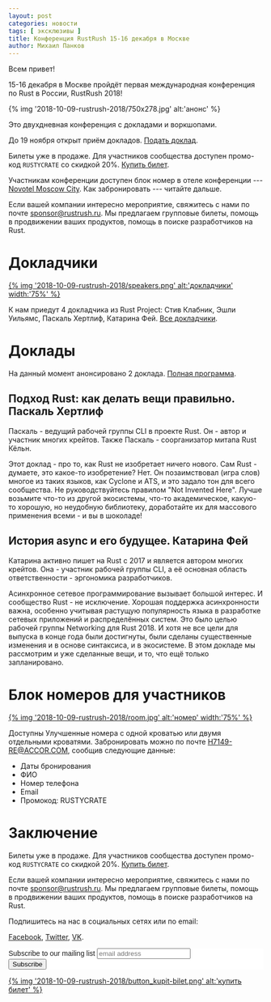 ```yaml
---
layout: post
categories: новости
tags: [ эксклюзивы ]
title: Конференция RustRush 15-16 декабря в Москве
author: Михаил Панков
---
```


Всем привет! 

15-16 декабря в Москве пройдёт первая международная конференция по Rust в России,
RustRush 2018!

{% img '2018-10-09-rustrush-2018/750x278.jpg' alt:'анонс' %}

Это двухдневная конференция с докладами и воркшопами.

До 19 ноября открыт приём докладов. [Подать доклад](https://www.papercall.io/rustrush).

Билеты уже в продаже. Для участников сообщества доступен промо-код `RUSTYCRATE`
со скидкой 20%. [Купить билет](https://rustrush.ru/buy).

Участникам конференции доступен блок номер в отеле конференции --- 
[Novotel Moscow City](https://rustrush.ru/place). Как забронировать ---
читайте дальше.

Если вашей компании интересно мероприятие, свяжитесь с нами по почте 
[sponsor@rustrush.ru](mailto:sponsor@rustrush.ru). Мы предлагаем групповые 
билеты, помощь в продвижении ваших продуктов, помощь в поиске разработчиков на 
Rust.

<!--cut-->

# Докладчики

<a href="https://rustrush.ru/speakers" target="blank">
{% img '2018-10-09-rustrush-2018/speakers.png' alt:'докладчики' width:'75%' %}
</a>

К нам приедут 4 докладчика из Rust Project: Стив Клабник, Эшли Уильямс, Паскаль 
Хертлиф, Катарина Фей. [Все докладчики](https://rustrush.ru/speakers).

# Доклады

На данный момент анонсировано 2 доклада. 
[Полная программа](https://rustrush.ru/program).

## Подход Rust: как делать вещи правильно. Паскаль Хертлиф

Паскаль - ведущий рабочей группы CLI в проекте Rust. Он - автор и участник 
многих крейтов. Также Паскаль - соорганизатор митапа Rust Кёльн.

Этот доклад - про то, как Rust не изобретает ничего нового. Сам Rust - думаете, 
это какое-то изобретение? Нет. Он позаимствовал (игра слов) многое из таких 
языков, как Cyclone и ATS, и это задало тон для всего сообщества. Не 
руководствуйтесь правилом "Not Invented Here". Лучше возьмите что-то из другой 
экосистемы, что-то академическое, какую-то хорошую, но неудобную библиотеку, 
доработайте их для массового применения всеми - и вы в шоколаде!

## История async и его будущее. Катарина Фей

Катарина активно пишет на Rust с 2017 и является автором многих крейтов. Она - 
участник рабочей группы CLI, а её основная область ответственности - 
эргономика разработчиков.

Асинхронное сетевое программирование вызывает большой интерес. И сообщество 
Rust - не исключение. Хорошая поддержка асинхронности важна, особенно учитывая 
растущую популярность языка в разработке сетевых приложений и распределённых 
систем. Это было целью рабочей группы Networking для Rust 2018. И хотя не все 
цели для выпуска в конце года были достигнуты, были сделаны существенные 
изменения и в основе синтаксиса, и в экосистеме. В этом докладе мы рассмотрим и 
уже сделанные вещи, и то, что ещё только запланировано.

# Блок номеров для участников

<a href="https://rustrush.ru/place" target="blank">
{% img '2018-10-09-rustrush-2018/room.jpg' alt:'номер' width:'75%' %}
</a>

Доступны Улучшенные номера
с одной кроватью или двумя отдельными кроватями. Забронировать можно по почте
[H7149-RE@ACCOR.COM](mailto:H7149-RE@ACCOR.COM?subject=Booking%20for%20RustRush&body=Hello%2C%0AI'd%20like%20to%20book%20a%20room.%0AMy%20information%3A%0ABooking%20Dates%0AFull%20Name%0APhone%20Number%0AEmail%0A%0APromo%20Code%3A%20RUSTYCRATE), сообщив следующие данные:
* Даты бронирования
* ФИО
* Номер телефона
* Email
* Промокод: RUSTYCRATE

# Заключение

Билеты уже в продаже. Для участников сообщества доступен промо-код `RUSTYCRATE`
со скидкой 20%. [Купить билет](https://rustrush.ru/buy).

Если вашей компании интересно мероприятие, свяжитесь с нами по почте 
[sponsor@rustrush.ru](mailto:sponsor@rustrush.ru). Мы предлагаем групповые 
билеты, помощь в продвижении ваших продуктов, помощь в поиске разработчиков на 
Rust.

Подпишитесь на нас в социальных сетях или по email:

[Facebook](https://www.facebook.com/app_scoped_user_id/YXNpZADpBWEd5dlRKZAkFnbFNkeDg4OWpoQWN0bmdIbHJqMkRDU1dkMGZAXNWhuQXpxY1diN2NUM2V4Ui1lbVBLYzJJSnUyblAweUxfZAlFfdXlzNk45c1pOY0VSVmg2eDZAFVVJ0SEc1dzZALWmpaZAwZDZD/), 
[Twitter](https://www.twitter.com/rustrush1/), [VK](https://vk.com/rustrush1).

<!-- Begin Mailchimp Signup Form -->
<link href="//cdn-images.mailchimp.com/embedcode/horizontal-slim-10_7.css" rel="stylesheet" type="text/css">
<style type="text/css">
	#mc_embed_signup{background:#fff; clear:left; font:14px Helvetica,Arial,sans-serif; width:100%;}
	/* Add your own Mailchimp form style overrides in your site stylesheet or in this style block.
	   We recommend moving this block and the preceding CSS link to the HEAD of your HTML file. */
</style>
<div id="mc_embed_signup">
<form action="https://rustrush.us18.list-manage.com/subscribe/post?u=e387a2b04fa24176bdc45cd14&amp;id=4c18970b6a" method="post" id="mc-embedded-subscribe-form" name="mc-embedded-subscribe-form" class="validate" target="_blank" novalidate>
    <div id="mc_embed_signup_scroll">
	<label for="mce-EMAIL">Subscribe to our mailing list</label>
	<input type="email" value="" name="EMAIL" class="email" id="mce-EMAIL" placeholder="email address" required>
    <!-- real people should not fill this in and expect good things - do not remove this or risk form bot signups-->
    <div style="position: absolute; left: -5000px;" aria-hidden="true"><input type="text" name="b_e387a2b04fa24176bdc45cd14_4c18970b6a" tabindex="-1" value=""></div>
    <div class="clear"><input type="submit" value="Subscribe" name="subscribe" id="mc-embedded-subscribe" class="button"></div>
    </div>
</form>
</div>

<a href="https://rustrush.ru/buy" target="blank">
{% img '2018-10-09-rustrush-2018/button_kupit-bilet.png' alt:'купить билет' %}
</a>

<!--End mc_embed_signup-->
